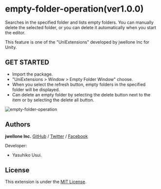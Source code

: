 # empty-folder-operation(ver1.0.0)
Searches in the specified folder and lists empty folders. 
You can manually delete the selected folder, or you can delete it automatically when you start the editor.

This feature is one of the "UniExtensions" developed by jwellone Inc for Unity.


## GET STARTED
- Import the package.
- "UniExtensions > Window > Empty Folder Window" choose.
- When you select the refresh button, empty folders in the specified folder will be displayed.
- Can delete an empty folder by selecting the delete button next to the item or by selecting the delete all button.

![empty-folder-operation](https://user-images.githubusercontent.com/85072161/127738028-96b4065b-ac33-4c9b-9f9c-7e99b6511419.gif)

## Authors
**jwellone Inc.** [GitHub](https://github.com/jwellone/) / [Twitter](https://twitter.com/jwellone) / [Facebook](https://www.facebook.com/Jwellone-Inc-110584057879884/)

Developer:
- Yasuhiko Usui.


## License
This extension is under the [MIT License](https://github.com/jwellone/empty-folder-operation/blob/main/LICENSE).
